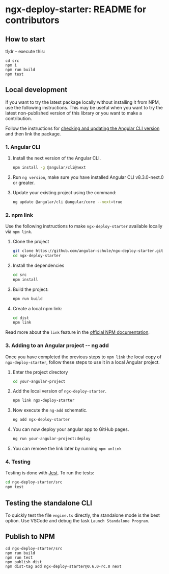 # ngx-deploy-starter: README for contributors

## How to start <a name="start"></a>

tl;dr – execute this:

```
cd src
npm i
npm run build
npm test
```


## Local development <a name="local-dev"></a>

If you want to try the latest package locally without installing it from NPM, use the following instructions.
This may be useful when you want to try the latest non-published version of this library or you want to make a contribution.

Follow the instructions for [checking and updating the Angular CLI version](#angular-cli) and then link the package.


### 1. Angular CLI <a name="angular-cli"></a>

1. Install the next version of the Angular CLI.

   ```sh
   npm install -g @angular/cli@next
   ```

2. Run `ng version`, make sure you have installed Angular CLI v8.3.0-next.0 or greater.

3. Update your existing project using the command:

   ```sh
   ng update @angular/cli @angular/core --next=true
   ```


### 2. npm link

Use the following instructions to make `ngx-deploy-starter` available locally via `npm link`.

1. Clone the project

   ```sh
   git clone https://github.com/angular-schule/ngx-deploy-starter.git
   cd ngx-deploy-starter
   ```

2. Install the dependencies

   ```sh
   cd src
   npm install
   ```

3. Build the project:

   ```sh
   npm run build
   ```

4. Create a local npm link:

   ```sh
   cd dist
   npm link
   ```

Read more about the `link` feature in the [official NPM documentation](https://docs.npmjs.com/cli/link).


### 3. Adding to an Angular project -- ng add <a name="local-dev-add"></a>

Once you have completed the previous steps to `npm link` the local copy of `ngx-deploy-starter`, follow these steps to use it in a local Angular project.

1. Enter the project directory

   ```sh
   cd your-angular-project
   ```

2. Add the local version of `ngx-deploy-starter`.

   ```sh
   npm link ngx-deploy-starter
   ```

3. Now execute the `ng-add` schematic.

   ```sh
   ng add ngx-deploy-starter
   ```

4. You can now deploy your angular app to GitHub pages.

   ```sh
   ng run your-angular-project:deploy
   ```

5. You can remove the link later by running `npm unlink`


### 4. Testing <a name="testing"></a>

Testing is done with [Jest](https://jestjs.io/).
To run the tests:

```sh
cd ngx-deploy-starter/src
npm test
```





## Testing the standalone CLI

To quickly test the file `engine.ts` directly, the standalone mode is the best option.
Use VSCode and debug the task `Launch Standalone Program`.


## Publish to NPM

```
cd ngx-deploy-starter/src
npm run build
npm run test
npm publish dist
npm dist-tag add ngx-deploy-starter@0.6.0-rc.0 next
```
